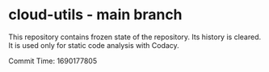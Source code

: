 # cloud-utils - main branch

This repository contains frozen state of the repository.
Its history is cleared. It is used only for static code
analysis with Codacy.

Commit Time: 1690177805